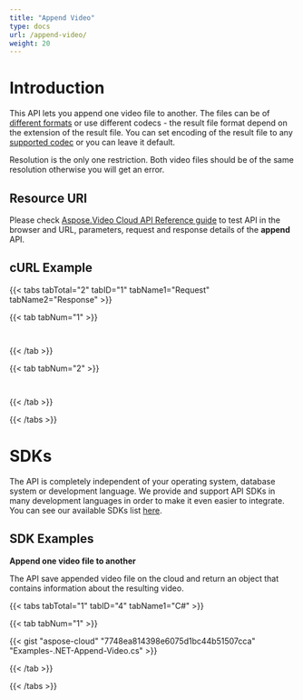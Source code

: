 ```yaml
---
title: "Append Video"
type: docs
url: /append-video/
weight: 20
---
```


# **Introduction**
This API lets you append one video file to another. The files can be of [different formats](/overview/#overview-listofsupportedformats) or use different codecs - the result file format depend on the extension of the result file. You can set encoding of the result file to any [supported codec](/overview/#overview-listofsupportedvideocodec) or you can leave it default.

Resolution is the only one restriction. Both video files should be of the same resolution otherwise you will get an error.
## **Resource URI**
Please check [Aspose.Video Cloud API Reference guide](http://apireference.aspose.cloud/video) to test API in the browser and URL, parameters, request and response details of the **append** API. 
## **cURL Example**
{{< tabs tabTotal="2" tabID="1" tabName1="Request" tabName2="Response" >}}

{{< tab tabNum="1" >}}

```java



```

{{< /tab >}}

{{< tab tabNum="2" >}}

```java



```

{{< /tab >}}

{{< /tabs >}}
# **SDKs**
The API is completely independent of your operating system, database system or development language. We provide and support API SDKs in many development languages in order to make it even easier to integrate. You can see our available SDKs list [here](https://docs.aspose.cloud/display/wordscloud/Available+SDKs).
## **SDK Examples**
**Append one video file to another**

The API save appended video file on the cloud and return an object that contains information about the resulting video.

{{< tabs tabTotal="1" tabID="4" tabName1="C#" >}}

{{< tab tabNum="1" >}}

{{< gist "aspose-cloud" "7748ea814398e6075d1bc44b51507cca" "Examples-.NET-Append-Video.cs" >}}

{{< /tab >}}

{{< /tabs >}}
